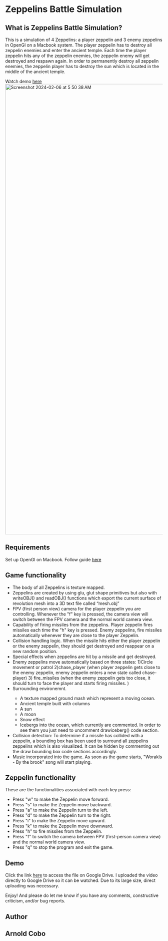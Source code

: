 # Zeppelins Battle Simulation

## What is Zeppelins Battle Simulation?
This is a simulation of 4 Zeppelins: a player zeppelin and 3 enemy zeppelins in OpenGl on a Macbook system. The player zeppelin has to destroy all zeppelin enemies and enter the ancient temple. Each time the player zeppelin hits any of the zeppelin enemies, the zeppelin enemy will get destroyed and respawn again. In order to permanently destroy all zeppelin enemies, the zeppelin player has to destroy the sun which is located in the middle of the ancient temple.  

Watch demo [here](https://drive.google.com/file/d/1WfwtiW9E4qKwkQAC6iDxzPj_ouPKKfDN/view?usp=drive_link)   
<img width="1439" alt="Screenshot 2024-02-06 at 5 50 38 AM" src="https://github.com/CoboAr/Battle-of-Zeppelins/assets/144629565/879c6d20-6484-466a-afbc-eb27d186113d">



## Requirements
Set up OpenGl on Macbook. Follow guide [here](https://github.com/CoboAr/Battle-of-Zeppelins/blob/main/setup-guide.docx)

## Game functionality
<ul>
  <li>The body of all Zeppelins is texture mapped.</li>
  <li>Zeppelins are created by using glu, glut shape primitives but also with writeOBJ() and readOBJ() functions which export the current surface of revolution mesh into a 3D text file called “mesh.obj”</li>
  <li>FPV (first person view) camera for the player zeppelin you are controlling. Whenever the "f" key is pressed, the camera view will switch between the FPV camera and the normal world camera view.</li>
  <li>Capability of firing missiles from the zeppelins. Player zeppelin fires missiles each time the "h" key is pressed. Enemy zeppelins, fire missiles automatically whenever they are close to the player Zeppelin.</li>
  <li>Collision handling logic. When the missile hits either the player zeppelin or the enemy zeppelin, they should get destroyed and reappear on a new random position.</li>
  <li>Special effects when zeppelins are hit by a missile and get destroyed.</li>
  <li> Enemy zeppelins move automatically based on three states: 1)Circle movement or patrol 2)chase_player (when player zeppelin gets close to the enemy zeppelin, enemy zeppelin enters a new state called chase-player) 3) fire_missiles (when the enemy zeppelin gets too close, it should turn to face the player and starts firing missiles. )</li>
  <li>Surrounding environemnt.</li>
  <ul>
    <li> A texture mapped ground mash which represent a moving ocean.</li>
    <li>Ancient temple built with columns</li>
    <li>A sun</li>
    <li>A moon</li>
    <li>Snow effect</li>
    <li>Icebergs into the ocean, which currently are commented. In order to see them you just need to uncomment drawiceberg() code section.</li>
  </ul>
  <li>Collision detection: To determine if a missile has collided with a zeppelin, a bounding box has been used to surround all zeppelins zeppelins which is also visualized. It can be hidden by commenting out the draw bounding box code sections accordingly. </li>
  <li>Music incorporated into the game. As soon as the game starts, "Worakls - By the brook" song will start playing.</li>
</ul>

## Zeppelin functionality
These are the functionalities associated with each key press:
<ul>
  <li>Press "w" to make the Zeppelin move forward.</li>
  <li>Press "s" to make the Zeppelin move backward.</li>
  <li>Press "a" to make the Zeppelin turn to the left.</li>
  <li>Press "d" to make the Zeppelin turn to the right.</li>
  <li>Press "i" to make the Zeppelin move upward.</li>
  <li>Press "k" to make the Zeppelin move downward.</li>
  <li>Press "h" to fire missiles from the Zeppelin.</li>
  <li>Press "f" to switch the camera between FPV (first-person camera view) and the normal world camera view.</li>
  <li>Press "q" to stop the program and exit the game.</li>
</ul>

## Demo

Click the link [here](https://drive.google.com/file/d/1yIeIS9aPVgDQNMAk1fDLltxBCzBFo9c0/view?usp=drive_link) to access the file on Google Drive. I uploaded the video directly to Google Drive so it can be watched. Due to its large size, direct uploading was necessary.


Enjoy! And please do let me know if you have any comments, constructive criticism, and/or bug reports.
## Author
## Arnold Cobo


